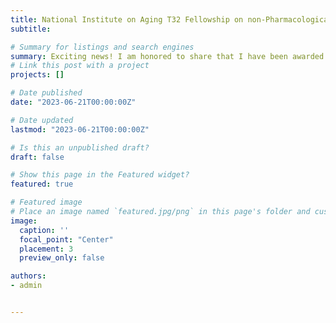 ```yaml
---
title: National Institute on Aging T32 Fellowship on non-Pharmacological Interventions for Cognition in Aging, MCI, and Alzheimer’s Disease (T32 AG020499)
subtitle:

# Summary for listings and search engines
summary: Exciting news! I am honored to share that I have been awarded the prestigious T32 Research Training program in Non-Pharmacological Interventions for Cognition in Aging, MCI, and Alzheimer’s Disease from the University of Florida's College of Public Health and Health Professions. This incredible opportunity will propel my career in the field of cognitive psychology, allowing me to engage in cutting-edge research and collaborate with esteemed experts. I am deeply grateful for the recognition and support.  
# Link this post with a project
projects: []

# Date published
date: "2023-06-21T00:00:00Z"

# Date updated
lastmod: "2023-06-21T00:00:00Z"

# Is this an unpublished draft?
draft: false

# Show this page in the Featured widget?
featured: true

# Featured image
# Place an image named `featured.jpg/png` in this page's folder and customize its options here.
image:
  caption: ''
  focal_point: "Center"
  placement: 3
  preview_only: false

authors:
- admin


---
```

